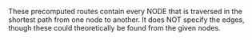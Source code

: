 These precomputed routes contain every NODE that is traversed in the shortest path from one node to another.
It does NOT specify the edges, though these could theoretically be found from the given nodes.